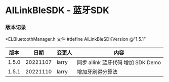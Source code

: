 # AILinkBleSDK - 蓝牙SDK

### 版本记录

*ELBluetoothManager.h 文件 #define AiLinkBleSDKVersion @“1.5.1”

| 版本   | 日期     | 变更人 | 内容                               |
| ------ | -------- | ------ | ---------------------------------- |
| 1.5.0  | 20221107 | larry  | 同步 ailink 蓝牙代码 增加 SDK Demo |
| 1.5.1  | 20221110 | larry  | 增加牙刷得分算法                   |
